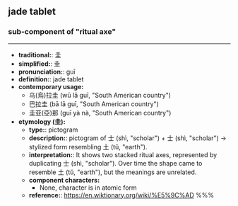 ## jade tablet
### sub-component of "ritual axe"
---
- **traditional:**: 圭
- **simplified:**: 圭
- **pronunciation:**: guī
- **definition:**: jade tablet
- **contemporary usage:**
  - 乌(烏)拉圭 (wū lā guī, "South American country")
  - 巴拉圭 (bā lā guī, "South American country")
  - 圭亚(亞)那 (guī yà nà, "South American country")
- **etymology (圭):**
  - **type:**: pictogram
  - **description:**: pictogram of 士 (shì, "scholar") + 士 (shì, "scholar") → stylized form resembling 土 (tǔ, "earth").
  - **interpretation:**: It shows two stacked ritual axes, represented by duplicating 士 (shì, "scholar"). Over time the shape came to resemble 土 (tǔ, "earth"), but the meanings are unrelated.
  - **component characters:**
    - None, character is in atomic form
  - **reference:**: https://en.wiktionary.org/wiki/%E5%9C%AD
%%%
